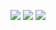 ![](http://github-profile-summary-cards.vercel.app/api/cards/profile-details?username=abrahamdaf&theme=2077)
![](http://github-profile-summary-cards.vercel.app/api/cards/repos-per-language?username=abrahamdaf&theme=2077)‎‎‎‎‎‏‏‎‏‏‎ ‎‏‏‎ ‎ ‎‏‏‎ ‎ ![](http://github-profile-summary-cards.vercel.app/api/cards/most-commit-language?username=abrahamdaf&theme=2077)
